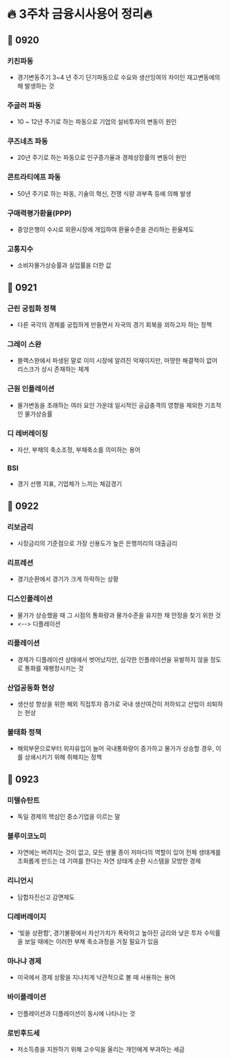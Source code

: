 # :fire: 3주차 금융시사용어 정리:fire:

## :calendar: 0920



### 키친파동

- 경기변동주기 3~4 년 주기 단기파동으로 수요와 생산잉여의 차이인 재고변동에의해 발생하는 것



### 주글러 파동

- 10 ~ 12년 주기로 하는 파동으로 기업의 설비투자의 변동이 원인



### 쿠즈네츠 파동

- 20년 주기로 하는 파동으로 인구증가율과 경제성장률의 변동이 원인



### 콘트라티에프 파동

- 50년 주기로 하는 파동, 기술의 혁신, 전쟁 식량 과부족 등에 의해 발생



### 구매력평가환율(PPP)

- 중앙은행이 수시로 외환시장에 개입하여 환율수준을 관리하는 환율제도



### 고통지수

- 소비자물가상승률과 실업률을 더한 값



## :calendar: 0921

### 근린 궁핍화 정책

- 다른 국각의 경제를 궁핍하게 만들면서 자국의 경기 회북을 꾀하고자 하는 정책



### 그레이 스완

- 블랙스완에서 파생된 말로 이미 시장에 알려진 악재이지만, 마땅한 해결책이 없어 리스크가 상시 존재하는 체계



### 근원 인플레이션

- 물가변동을 초래하는 여러 요인 가운데 일시적인 공급충격의 영향을 제외한 기조적인 물가상승률



### 디 레버레이징

- 자산, 부채의 축소조정, 부채축소를 의미하는 용어



### BSI

- 경기 선행 지표, 기업체가 느끼는 체감경기



## :calendar: 0922

### 리보금리

- 시장금리의 기준점으로 가장 신용도가 높은 은행끼리의 대출금리



### 리프레션

- 경기순환에서 경기가 크게 하락하는 상황



### 디스인플레이션

- 물가가 상승했을 때 그 시점의 통화량과 물가수준을 유지한 채 안정을 찾기 위한 것
- <--> 디플레이션



### 리플레이션

- 경제가 디플레이션 상태에서 벗어났지만, 심각한 인플레이션을 유발하지 않을 정도로 통화를 재팽창시키는 것



### 산업공동화 현상

- 생산성 향상을 위한 해외 직접투자 증가로 국내 생산여건이 저하되고 산업이 쇠퇴하는 현상



### 불태화 정책

- 해외부문으로부터 외자유입이 늘어 국내통화량이 증가하고 물가가 상승할 경우, 이를 상쇄시키기 위해 취해지는 정책



## :calendar: 0923

### 미텔슈탄트

- 독일 경제의 핵심인 중소기업을 이르는 말



### 블루이코노미

- 자연에는 버려지는 것이 없고, 모든 생물 종이 저마다의 역할이 있어 전체 생태계를 조화롭게 만드는 데 기여를 한다는 자연 상태계 순환 시스템을 모방한 경제



### 리니언시

- 담합자진신고 감면제도



### 디레버레이지

- '빛을 상환함', 경기불황에서 자산가치가 폭락하고 높아진 금리와 낮은 투자 수익률을 보일 때에는 이러한 부채 축소과정을 거칠 필요가 있음



### 마나냐 경제

- 미국에서 경제 상황을 지나치게 낙관적으로 볼 때 사용하는 용어



### 바이플레이션

- 인플레이션과 디플레이션이 동시에 나타나는 것



### 로빈후드세 

- 저소득층을 지원하기 위해 고수익을 올리는 개인에게 부과하는 세금



